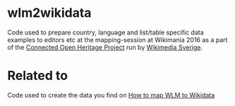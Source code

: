# wlm2wikidata
Code used to prepare country, language and list/table specific data examples to editors etc at the mapping-session at Wikimania 2016 as a part of the [Connected Open Heritage Project](https://meta.wikimedia.org/wiki/Connected_Open_Heritage) run by [Wikimedia Sverige](http://wikimedia.se).

# Related to
Code used to create the data you find on [How to map WLM to Wikidata](https://www.wikidata.org/wiki/Wikidata:WikiProject_WLM/How_to_map_WLM_data_example)

